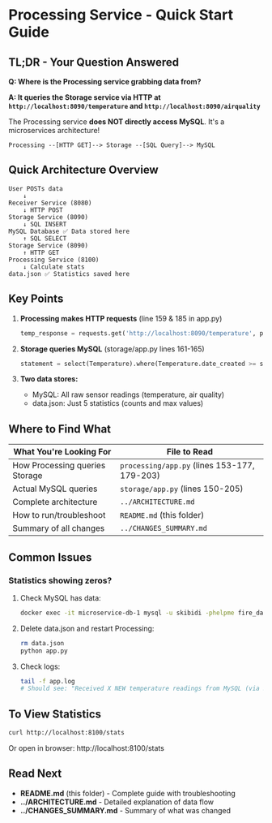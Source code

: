 # Processing Service - Quick Start Guide

## TL;DR - Your Question Answered

**Q: Where is the Processing service grabbing data from?**

**A: It queries the Storage service via HTTP at `http://localhost:8090/temperature` and `http://localhost:8090/airquality`**

The Processing service **does NOT directly access MySQL**. It's a microservices architecture!

```
Processing --[HTTP GET]--> Storage --[SQL Query]--> MySQL
```

## Quick Architecture Overview

```
User POSTs data
    ↓
Receiver Service (8080)
    ↓ HTTP POST
Storage Service (8090)
    ↓ SQL INSERT
MySQL Database ✅ Data stored here
    ↑ SQL SELECT
Storage Service (8090)
    ↑ HTTP GET
Processing Service (8100)
    ↓ Calculate stats
data.json ✅ Statistics saved here
```

## Key Points

1. **Processing makes HTTP requests** (line 159 & 185 in app.py)
   ```python
   temp_response = requests.get('http://localhost:8090/temperature', params={...})
   ```

2. **Storage queries MySQL** (storage/app.py lines 161-165)
   ```python
   statement = select(Temperature).where(Temperature.date_created >= start_datetime)
   ```

3. **Two data stores:**
   - MySQL: All raw sensor readings (temperature, air quality)
   - data.json: Just 5 statistics (counts and max values)

## Where to Find What

| What You're Looking For | File to Read |
|------------------------|--------------|
| How Processing queries Storage | `processing/app.py` (lines 153-177, 179-203) |
| Actual MySQL queries | `storage/app.py` (lines 150-205) |
| Complete architecture | `../ARCHITECTURE.md` |
| How to run/troubleshoot | `README.md` (this folder) |
| Summary of all changes | `../CHANGES_SUMMARY.md` |

## Common Issues

### Statistics showing zeros?

1. Check MySQL has data:
   ```bash
   docker exec -it microservice-db-1 mysql -u skibidi -phelpme fire_data -e "SELECT COUNT(*) FROM temperature;"
   ```

2. Delete data.json and restart Processing:
   ```bash
   rm data.json
   python app.py
   ```

3. Check logs:
   ```bash
   tail -f app.log
   # Should see: "Received X NEW temperature readings from MySQL (via Storage service)"
   ```

## To View Statistics

```bash
curl http://localhost:8100/stats
```

Or open in browser: http://localhost:8100/stats

## Read Next

- **README.md** (this folder) - Complete guide with troubleshooting
- **../ARCHITECTURE.md** - Detailed explanation of data flow
- **../CHANGES_SUMMARY.md** - Summary of what was changed

